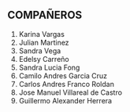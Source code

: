 ##  COMPAÑEROS
1. Karina Vargas
2. Julian Martinez
3. Sandra Vega
4. Edelsy Carreño
6. Sandra Lucia Fong
7. Camilo Andres Garcia Cruz
8. Carlos Andres Franco Roldan
9. Jose Manuel Villareal de Castro 
10. Guillermo Alexander Herrera
